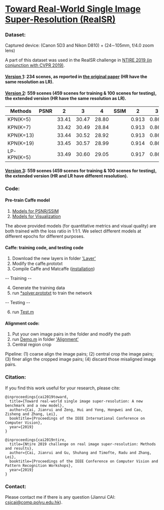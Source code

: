 # [Toward Real-World Single Image Super-Resolution (RealSR)](https://csjcai.github.io/papers/RealSR.pdf)


### Dataset:

Captured device: (Canon 5D3 and Nikon D810) +  (24∼105mm, f/4.0 zoom lens)

A part of this dataset was used in the RealSR challenge in [NTIRE 2019 (in conjunction with CVPR 2019)](http://www.vision.ee.ethz.ch/ntire19/).

#### [Version 1](https://drive.google.com/open?id=1gKnm9BdgyqISCTDAbGbpVitT-QII_unw): 234 scenes, as reported in [the original paper](https://csjcai.github.io/papers/RealSR.pdf) (HR have the same resolution as LR).


#### [Version 2](https://drive.google.com/open?id=1dEBRo_1HH6Yk9zrchEg_JTRi-Uhmd-sj): 559 scenes (459 scenes for training & 100 scenes for testing), the extended version (HR have the same resolution as LR).


 |Methods    |PSNR|      2      |      3      |      4      |SSIM|      2      |      3      |      4      |  
 |-----------|----|:-----------:|:-----------:|:-----------:|----|:-----------:|:-----------:|:-----------:|
 |KPN(K=5)   |    |    33.41    |    30.47    |    28.80    |    |    0.913    |    0.860    |    0.826    |           
 |KPN(K=7)   |    |    33.42    |    30.49    |    28.84    |    |    0.913    |    0.861    |    0.826    |  
 |KPN(K=13)  |    |    33.44    |    30.52    |    28.92    |    |    0.913    |    0.863    |    0.829    |  
 |KPN(K=19)  |    |    33.45    |    30.57    |    28.99    |    |    0.914    |    0.864    |    0.832    |
 |LP-KPN(K=5)|    |    33.49    |    30.60    |    29.05    |    |    0.917    |    0.865    |    0.834    | 
                        

#### [Version 3](https://drive.google.com/open?id=17ZMjo-zwFouxnm_aFM6CUHBwgRrLZqIM): 559 scenes (459 scenes for training & 100 scenes for testing), the extended version (HR and LR have different resolution).




### Code:
#### Pre-train Caffe model
1. [Models for PSNR/SSIM](https://github.com/csjcai/RealSR/tree/master/Test/Models)
2. [Models for Visualization](https://github.com/csjcai/RealSR/tree/master/Test/Models4Visualize)

The above provided models (for quantitative metrics and visual quality) are both trained with the loss ratio in 1:1:1. 
We select different models at different epochs for different purposes.

#### Caffe: training code, and testing code
1. Download the new layers in folder ['Layer'](https://github.com/csjcai/RealSR/tree/master/Layer)
2. Modify the caffe.prototxt
3. Compile Caffe and Matcaffe ([installation](https://caffe.berkeleyvision.org/installation.html))

-- Training --

4. Generate the training data
5. run [*solver.prototxt](https://github.com/csjcai/RealSR/blob/master/Train/LP-KPN_solver.prototxt) to train the network

-- Testing --

6. run [Test.m](https://github.com/csjcai/RealSR/blob/master/Test/Test.m) 



#### Alignment code:
1. Put your own image pairs in the folder and modify the path
2. run [Demo.m](https://github.com/csjcai/RealSR/blob/master/Alignment/Demo.m) in folder ['Alignment'](https://github.com/csjcai/RealSR/tree/master/Alignment)
3. Central region crop

Pipeline:
(1) coarse align the image pairs;
(2) central crop the image pairs;
(3) finer align the cropped image pairs;
(4) discard those misaligned image pairs.


### Citation:
If you find this work useful for your research, please cite:

```
@inproceedings{cai2019toward,
  title={Toward real-world single image super-resolution: A new benchmark and a new model},
  author={Cai, Jianrui and Zeng, Hui and Yong, Hongwei and Cao, Zisheng and Zhang, Lei},
  booktitle={Proceedings of the IEEE International Conference on Computer Vision},
  year={2019}
}
```

```
@inproceedings{cai2019ntire,
  title={Ntire 2019 challenge on real image super-resolution: Methods and results},
  author={Cai, Jianrui and Gu, Shuhang and Timofte, Radu and Zhang, Lei},
  booktitle={Proceedings of the IEEE Conference on Computer Vision and Pattern Recognition Workshops},
  year={2019}
}
```

### Contact:
Please contact me if there is any question (Jianrui CAI: csjcai@comp.polyu.edu.hk).

